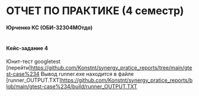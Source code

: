# ОТЧЕТ ПО ПРАКТИКЕ (4 семестр)
#### Юрченко КС (ОБИ-32304МОтдо)
#
#### Кейс-задание 4 
Юнит-тест googletest [перейти]https://github.com/Konstnt/synergy_pratice_reports/tree/main/gtest-case%234
Вывод runner.exe находится в файле [runner_OUTPUT.TXT]https://github.com/Konstnt/synergy_pratice_reports/blob/main/gtest-case%234/build/runner_OUTPUT.TXT 
#
